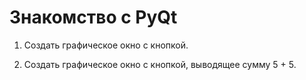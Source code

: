 # Знакомство с PyQt

1. Создать графическое окно с кнопкой.

2. Создать графическое окно с кнопкой, выводящее сумму 5 + 5.
